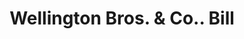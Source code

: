 ---
doi: 10.7916/D8JM3NQM
date_other: '1880'
date_other_textual: 1880-1889
form: printed ephemera
genre:
- Invoices
name:
- Wellington Bros. & Co.
object_in_context_url: https://biggert.cul.columbia.edu/items/view/ave_biggert_00474
subject_hierarchical_geographic:
- Boston, Massachusetts, United States
subject_name:
- Wellington Bros. & Co.
title: Wellington Bros. & Co.. Bill
sort_title: Wellington Bros. & Co.. Bill
call_number: ave_biggert_00474
coordinates:
- 42.35805555555556,-71.06361111111111
pid: ave_biggert_00474
identifiers: ave_biggert_00474
canvas_id: ldpd:395747
permalink: "/items/ave_biggert_00474/"
layout: iiif-image-page
---